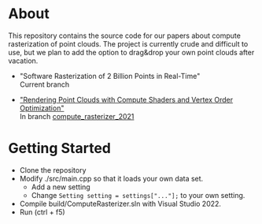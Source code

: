 
# About

This repository contains the source code for our papers about compute rasterization of point clouds. The project is currently crude and difficult to use, but we plan to add the option to drag&drop your own point clouds after vacation. 

* "Software Rasterization of 2 Billion Points in Real-Time" <br>
Current branch

* ["Rendering Point Clouds with Compute Shaders and Vertex Order Optimization"](https://www.cg.tuwien.ac.at/research/publications/2021/SCHUETZ-2021-PCC/)<br>
In branch [compute_rasterizer_2021](https://github.com/m-schuetz/compute_rasterizer/tree/compute_rasterizer_2021)

# Getting Started

* Clone the repository
* Modify ./src/main.cpp so that it loads your own data set.
    * Add a new setting
	* Change ```Setting setting = settings["..."];``` to your own setting.
* Compile build/ComputeRasterizer.sln with Visual Studio 2022.
* Run (ctrl + f5)